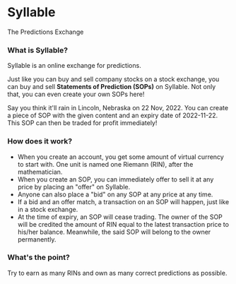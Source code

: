 # Syllable
The Predictions Exchange

### What is Syllable?

Syllable is an online exchange for predictions.

Just like you can buy and sell company stocks on a stock exchange, you can buy
and sell **Statements of Prediction (SOPs)** on Syllable. Not only that, you can
even create your own SOPs here!

Say you think it'll rain in Lincoln, Nebraska on 22 Nov, 2022. You can create a
piece of SOP with the given content and an expiry date of 2022-11-22. This SOP
can then be traded for profit immediately!

### How does it work?
- When you create an account, you get some amount of virtual currency to
start with. One unit is named one Riemann (RIN), after the mathematician.
- When you create an SOP, you can immediately offer to sell it at any price by placing an "offer" on Syllable.
- Anyone can also place a "bid" on any SOP at any price at any time.
- If a bid and an offer match, a transaction on an SOP will happen, just like in
a stock exchange.
- At the time of expiry, an SOP will cease trading. The owner of the SOP will be credited the amount of RIN equal to the latest transaction price to his/her
balance. Meanwhile, the said SOP will belong to the owner permanently.

### What's the point?
Try to earn as many RINs and own as many correct predictions as possible.

